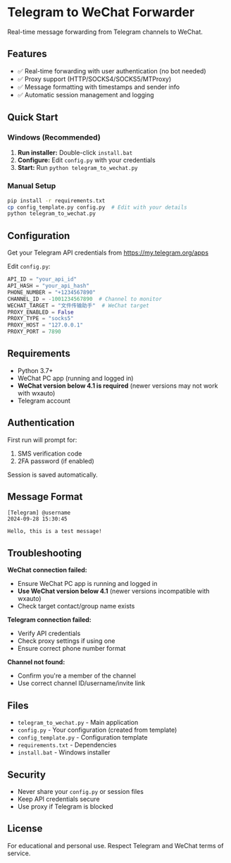 # Telegram to WeChat Forwarder

Real-time message forwarding from Telegram channels to WeChat.

## Features
- ✅ Real-time forwarding with user authentication (no bot needed)
- ✅ Proxy support (HTTP/SOCKS4/SOCKS5/MTProxy)  
- ✅ Message formatting with timestamps and sender info
- ✅ Automatic session management and logging

## Quick Start

### Windows (Recommended)
1. **Run installer:** Double-click `install.bat`
2. **Configure:** Edit `config.py` with your credentials
3. **Start:** Run `python telegram_to_wechat.py`

### Manual Setup
```bash
pip install -r requirements.txt
cp config_template.py config.py  # Edit with your details
python telegram_to_wechat.py
```

## Configuration

Get your Telegram API credentials from https://my.telegram.org/apps

Edit `config.py`:
```python
API_ID = "your_api_id"
API_HASH = "your_api_hash"  
PHONE_NUMBER = "+1234567890"
CHANNEL_ID = -1001234567890  # Channel to monitor
WECHAT_TARGET = "文件传输助手"  # WeChat target
PROXY_ENABLED = False
PROXY_TYPE = "socks5"
PROXY_HOST = "127.0.0.1"
PROXY_PORT = 7890
```

## Requirements
- Python 3.7+
- WeChat PC app (running and logged in)
- **WeChat version below 4.1 is required** (newer versions may not work with wxauto)
- Telegram account

## Authentication
First run will prompt for:
1. SMS verification code
2. 2FA password (if enabled)

Session is saved automatically.

## Message Format
```
[Telegram] @username
2024-09-28 15:30:45

Hello, this is a test message!
```

## Troubleshooting

**WeChat connection failed:**
- Ensure WeChat PC app is running and logged in
- **Use WeChat version below 4.1** (newer versions incompatible with wxauto)
- Check target contact/group name exists

**Telegram connection failed:**
- Verify API credentials
- Check proxy settings if using one
- Ensure correct phone number format

**Channel not found:**
- Confirm you're a member of the channel
- Use correct channel ID/username/invite link

## Files
- `telegram_to_wechat.py` - Main application
- `config.py` - Your configuration (created from template)
- `config_template.py` - Configuration template
- `requirements.txt` - Dependencies
- `install.bat` - Windows installer

## Security
- Never share your `config.py` or session files
- Keep API credentials secure
- Use proxy if Telegram is blocked

## License
For educational and personal use. Respect Telegram and WeChat terms of service.
